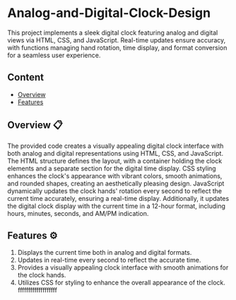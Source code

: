 # Analog-and-Digital-Clock-Design
This project implements a sleek digital clock featuring analog and digital views via HTML, CSS, and JavaScript. Real-time updates ensure accuracy, with functions managing hand rotation, time display, and format conversion for a seamless user experience.

## Content

- [Overview](https://github.com/NisalWick2002/Analog-and-Digital-Clock-Design?tab=readme-ov-file#overview-)
- [Features](https://github.com/NisalWick2002/Analog-and-Digital-Clock-Design?tab=readme-ov-file#features-%EF%B8%8F)

## Overview 📋

The provided code creates a visually appealing digital clock interface with both analog and digital representations using HTML, CSS, and JavaScript. The HTML structure defines the layout, with a container holding the clock elements and a separate section for the digital time display. CSS styling enhances the clock's appearance with vibrant colors, smooth animations, and rounded shapes, creating an aesthetically pleasing design. JavaScript dynamically updates the clock hands' rotation every second to reflect the current time accurately, ensuring a real-time display. Additionally, it updates the digital clock display with the current time in a 12-hour format, including hours, minutes, seconds, and AM/PM indication. 

## Features ⚙️

1. Displays the current time both in analog and digital formats.
2. Updates in real-time every second to reflect the accurate time.
3. Provides a visually appealing clock interface with smooth animations for the clock hands.
4. Utilizes CSS for styling to enhance the overall appearance of the clock.
fffffffffffffffffff
